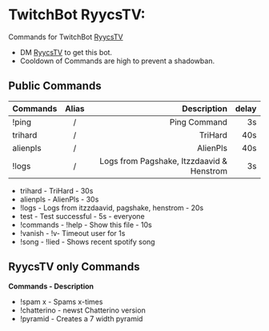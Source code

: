 # TwitchBot RyycsTV:

Commands for TwitchBot [RyycsTV](https://www.twitch.tv/ryycstv)

* DM [RyycsTV](https://www.twitch.tv/ryycstv) to get this bot.
* Cooldown of Commands are high to prevent a shadowban.

## Public Commands

| Commands | Alias | Description | delay |
|----------|:-----:|------------:|------:|
|!ping     |/      |Ping Command |3s     |
|trihard   |/      |TriHard      |40s    |
|alienpls  |/      |AlienPls     |40s    |
|!logs     |/      |Logs from Pagshake, Itzzdaavid & Henstrom |3s     |


- trihard - TriHard - 30s
- alienpls - AlienPls - 30s
- !logs - Logs from itzzdaavid, pagshake, henstrom - 20s
- test - Test successful - 5s - everyone
- !commands - !help - Show this file - 10s
- !vanish - !v- Timeout user for 1s
- !song - !lied - Shows recent spotify song

## RyycsTV only Commands

**Commands - Description**
  - !spam x <word> - Spams <word> x-times
  - !chatterino - newst Chatterino version
  - !pyramid - Creates a 7 width <emotes> pyramid
